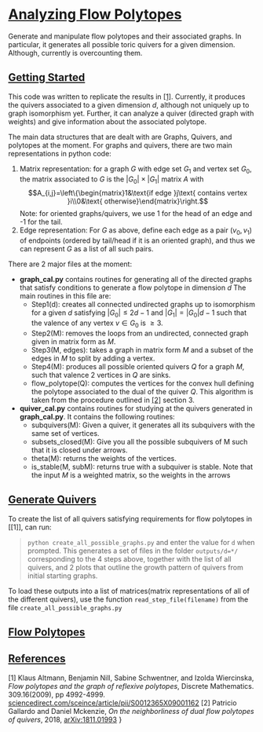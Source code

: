# [Analyzing Flow Polytopes](#analyzing-flow_polytopes)
Generate and manipulate flow polytopes and their associated graphs. In particular, it generates all possible toric quivers for a given dimension. Although, currently is overcounting them.

## [Getting Started](#getting-started)
This code was written to replicate the results in [\[1\]](#main_paper). Currently, it produces the quivers associated to a given dimension *d*, although not uniquely up to graph isomorphism yet. Further, it can analyze a quiver (directed graph with weights) and give information about the associated polytope. 

The main data structures that are dealt with are Graphs, Quivers, and polytopes at the moment. For graphs and quivers, there are two main representations in python code: 
1. Matrix representation: for a graph $G$ with edge set $G_1$ and vertex set $G_0$, the matrix associated to $G$ is the $|G_0|\times|G_1|$ matrix $A$ with 
$$A_{i,j}=\left\{\begin{matrix}1&\text{if edge }j\text{ contains vertex }i\\0&\text{ otherwise}\end{matrix}\right.$$ Note: for oriented graphs/quivers, we use 1 for the head of an edge and -1 for the tail. 
2. Edge representation: For $G$ as above, define each edge as a pair $(v_0, v_1)$ of endpoints (ordered by tail/head if it is an oriented graph), and thus we can represent $G$ as a list of all such pairs. 

There are 2 major files at the moment:
* **graph\_cal.py** contains routines for generating all of the directed graphs that satisfy conditions to generate a flow polytope in dimension *d*
The main routines in this file are: 
    * Step1(d): creates all connected undirected graphs up to isomorphism for a given $d$ satisfying $|G_0|\le2d-1$ and $|G_1|=|G_0|d-1$ such that the valence of any vertex $v\in G_0$ is $\ge 3$. 
    * Step2(M): removes the loops from an undirected, connected graph given in matrix form as $M$.
    * Step3(M, edges): takes a graph in matrix form $M$ and a subset of the edges in $M$ to split by adding a vertex.
    * Step4(M): produces all possible oriented quivers $Q$ for a graph $M$, such that valence 2 vertices in $Q$ are sinks. 
    * flow\_polytope(Q): computes the vertices for the convex hull defining the polytope associated to the dual of the quiver $Q$. This algorithm is taken from the procedure outlined in [\[2\]](#neighborly_polytopes) section 3. 
* **quiver\_cal.py** contains routines for studying at the quivers generated in **graph\_cal.py**.  It contains the following routines:
    * subquivers(M): Given a quiver, it generates all its subquivers with the same set of vertices. 
    * subsets_closed(M): Give you all the possible subquivers of M such that it is closed under arrows. 
    * theta(M): returns the weights of the vertices.
    * is_stable(M, subM): returns true with a subquiver is stable. 
Note that the input *M* is a weighted matrix, so the weights in the arrows


## [Generate Quivers](#generate-quivers)
To create the list of all quivers satisfying requirements for flow polytopes in [\[1\]], can run: 
> `python create_all_possible_graphs.py`
and enter the value for `d` when prompted. 
This generates a set of files in the folder `outputs/d=*/` corresponding to the 4 steps above, together with the list of all quivers, and 2 plots that outline the growth pattern of quivers from initial starting graphs. 

To load these outputs into a list of matrices(matrix representations of all of the different quivers), use the function 
`read_step_file(filename)` from the file `create_all_possible_graphs.py`

## [Flow Polytopes](#flow-polytopes)

## [References](#references)
<a id='main_paper'>\[1\]
Klaus Altmann, Benjamin Nill, Sabine Schwentner, and Izolda Wiercinska, *Flow polytopes and the graph of reflexive polytopes*, Discrete Mathematics. 309.16(2009), pp 4992-4999. 
[sciencedirect.com/sceince/article/pii/S0012365X09001162](http://www.sciencedirect.com/science/article/pii/S0012365X09001162)</a>
<a id='neighborly_polytopes'>\[2\]
Patricio Gallardo and Daniel Mckenzie, *On the neighborliness of dual flow polytopes of quivers*, 2018, <a href='http://arxiv.org/abs/1811.01993'>arXiv:1811.01993</a>
}
</a>
